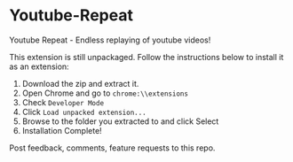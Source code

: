 Youtube-Repeat
==============

Youtube Repeat - Endless replaying of youtube videos!

This extension is still unpackaged. Follow the instructions below to install it as an extension:

1. Download the zip and extract it.
2. Open Chrome and go to `chrome:\\extensions`
3. Check `Developer Mode`
4. Click `Load unpacked extension...`
5. Browse to the folder you extracted to and click Select
6. Installation Complete!

Post feedback, comments, feature requests to this repo.
